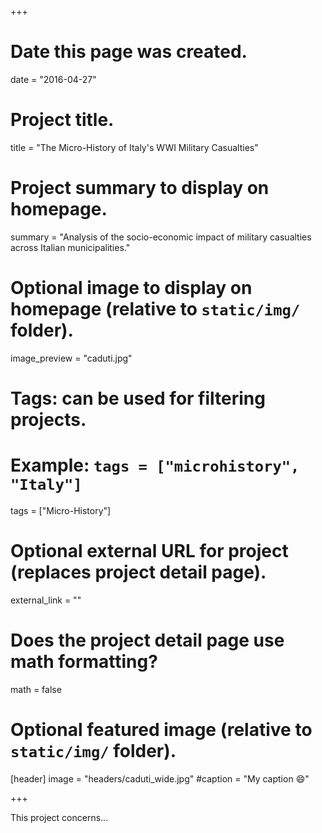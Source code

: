 +++
# Date this page was created.
date = "2016-04-27"

# Project title.
title = "The Micro-History of Italy's WWI Military Casualties"

# Project summary to display on homepage.
summary = "Analysis of the socio-economic impact of military casualties across Italian municipalities."

# Optional image to display on homepage (relative to `static/img/` folder).
image_preview = "caduti.jpg"

# Tags: can be used for filtering projects.
# Example: `tags = ["microhistory", "Italy"]`
tags = ["Micro-History"]


# Optional external URL for project (replaces project detail page).
external_link = ""

# Does the project detail page use math formatting?
math = false

# Optional featured image (relative to `static/img/` folder).
[header]
image = "headers/caduti_wide.jpg"
#caption = "My caption :smile:"

+++

This project concerns...
